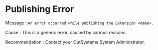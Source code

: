 # Publishing Error

Message : `An error occurred while publishing the Extension <name>.`

Cause : This is a generic error, caused by various reasons.

Recommendation : Contact your OutSystems System Administrator.

